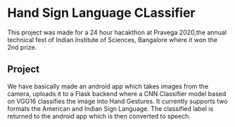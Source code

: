 # Hand Sign Language CLassifier

This project was made for a 24 hour hacakthon at Pravega 2020,the annual technical fest of Indian Institute of Sciences, Bangalore where it won the 2nd prize.


## Project

We have basically made an android app which takes images from the camera, uploads it to a Flask backend where a CNN Classifier model based on VGG16 classifies the image into Hand Gestures. It currently supports two formats the American and Indian Sign Language. The classified label is returned to the android app which is then converted to speech.
